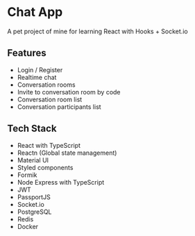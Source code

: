 # Chat App

A pet project of mine for learning React with Hooks + Socket.io

## Features

- Login / Register
- Realtime chat
- Conversation rooms
- Invite to conversation room by code
- Conversation room list
- Conversation participants list

## Tech Stack

- React with TypeScript
- Reactn (Global state management)
- Material UI
- Styled components
- Formik
- Node Express with TypeScript
- JWT
- PassportJS
- Socket.io
- PostgreSQL
- Redis
- Docker
